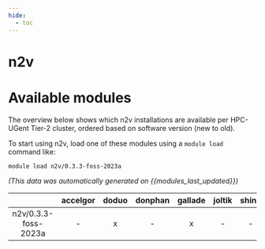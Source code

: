 ```yaml
---
hide:
  - toc
---
```


n2v
===

# Available modules


The overview below shows which n2v installations are available per HPC-UGent Tier-2 cluster, ordered based on software version (new to old).

To start using n2v, load one of these modules using a `module load` command like:

```shell
module load n2v/0.3.3-foss-2023a
```

*(This data was automatically generated on {{modules_last_updated}})*  

| |accelgor|doduo|donphan|gallade|joltik|shinx|
| :---: | :---: | :---: | :---: | :---: | :---: | :---: |
|n2v/0.3.3-foss-2023a|-|x|-|x|-|-|
